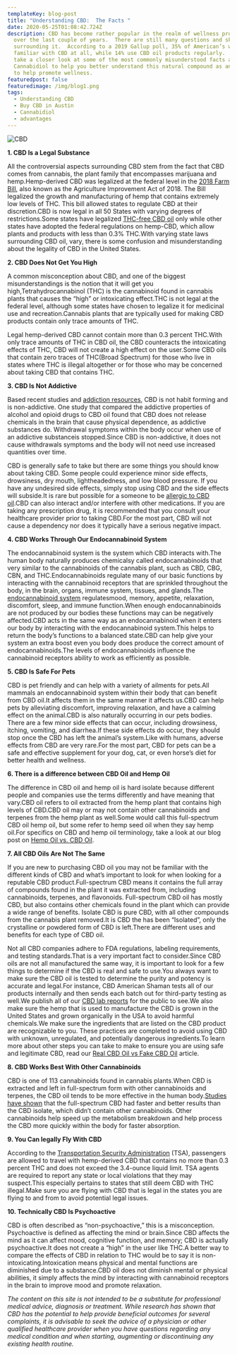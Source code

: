 ```yaml
---
templateKey: blog-post
title: "Understanding CBD:  The Facts "
date: 2020-05-25T01:08:42.724Z
description: CBD has become rather popular in the realm of wellness products
  over the last couple of years.  There are still many questions and skepticism
  surrounding it.  According to a 2019 Gallup poll, 35% of American’s were not
  familiar with CBD at all, while 14% use CBD oil products regularly.  Let’s
  take a closer look at some of the most commonly misunderstood facts about
  Cannabidiol to help you better understand this natural compound as an option
  to help promote wellness.
featuredpost: false
featuredimage: /img/blog1.png
tags:
  - Understanding CBD
  - Buy CBD in Austin
  - Cannabidiol
  - advantages
---
```

![CBD](/img/blog1.png)

**1. CBD Is a Legal Substance**

All the controversial aspects surrounding CBD stem from the fact that CBD comes from cannabis, the plant family that encompasses marijuana and hemp.Hemp-derived CBD was legalized at the federal level in the [2018 Farm Bill](https://www.farmers.gov/manage/farmbill), also known as the Agriculture Improvement Act of 2018. The Bill legalized the growth and manufacturing of hemp that contains extremely low levels of THC. This bill allowed states to regulate CBD at their discretion.CBD is now legal in all 50 States with varying degrees of restrictions.Some states have legalized [THC-free CBD oil](https://cbdamericanshaman.com/thc-free-cbd-oil) only while other states have adopted the federal regulations on hemp-CBD, which allow plants and products with less than 0.3% THC.With varying state laws surrounding CBD oil, vary, there is some confusion and misunderstanding about the legality of CBD in the United States.



**2. CBD Does Not Get You High**

A common misconception about CBD, and one of the biggest misunderstandings is the notion that it will get you high,Tetrahydrocannabinol (THC) is the cannabinoid found in cannabis plants that causes the “high” or intoxicating effect.THC is not legal at the federal level, although some states have chosen to legalize it for medicinal use and recreation.Cannabis plants that are typically used for making CBD products contain only trace amounts of THC.

Legal hemp-derived CBD cannot contain more than 0.3 percent THC.With only trace amounts of THC in CBD oil, the CBD counteracts the intoxicating effects of THC, CBD will not create a high effect on the user.Some CBD oils that contain zero traces of THC(Broad Spectrum) for those who live in states where THC is illegal altogether or for those who may be concerned about taking CBD that contains THC.



**3. CBD Is Not Addictive**

Based recent studies and [addiction resources](https://www.addictionresource.net/blog/cbd-addiction/), CBD is not habit forming and is non-addictive. One study that compared the addictive properties of alcohol and opioid drugs to CBD oil found that CBD does not release chemicals in the brain that cause physical dependence, as addictive substances do. Withdrawal symptoms within the body occur when use of an addictive substanceis stopped.Since CBD is non-addictive, it does not cause withdrawals symptoms and the body will not need use increased quantities over time.

CBD is generally safe to take but there are some things you should know about taking CBD. Some people could experience minor side effects, drowsiness, dry mouth, lightheadedness, and low blood pressure. If you have any undesired side effects, simply stop using CBD and the side effects will subside.It is rare but possible for a someone to be [allergic to CBD oil](https://cbdamericanshaman.com/blog/can-someone-be-allergic-to-cbd).CBD can also interact and/or interfere with other medications. If you are taking any prescription drug, it is recommended that you consult your healthcare provider prior to taking CBD.For the most part, CBD will not cause a dependency nor does it typically have a serious negative impact.



**4. CBD Works Through Our Endocannabinoid System**

The endocannabinoid system is the system which CBD interacts with.The human body naturally produces chemicalsy called endocannabinoids that very similar to the cannabinoids of the cannabis plant, such as CBD, CBG, CBN, and THC.Endocannabinoids regulate many of our basic functions by interacting with the cannabinoid receptors that are sprinkled throughout the body, in the brain, organs, immune system, tissues, and glands.The [endocannabinoid system](https://www.uclahealth.org/cannabis/human-endocannabinoid-system) regulatesmood, memory, appetite, relaxation, discomfort, sleep, and immune function.When enough endocannabinoids are not produced by our bodies these functions may can be negatively affected.CBD acts in the same way as an endocannabinoid when it enters our body by interacting with the endocannabinoid system.This helps to return the body’s functions to a balanced state.CBD can help give your system an extra boost even you body does produce the correct amount of endocannabinoids.The levels of endocannabinoids influence the cannabinoid receptors ability to work as efficiently as possible.



**5. CBD Is Safe For Pets**

CBD is pet friendly and can help with a variety of ailments for pets.All mammals an endocannabinoid system within their body that can benefit from CBD oil.It affects them in the same manner it affects us.CBD can help pets by alleviating discomfort, improving relaxation, and have a calming effect on the animal.CBD is also naturally occurring in our pets bodies. There are a few minor side effects that can occur, including drowsiness, itching, vomiting, and diarrhea.If these side effects do occur, they should stop once the CBD has left the animal’s system.Like with humans, adverse effects from CBD are very rare.For the most part, CBD for pets can be a safe and effective supplement for your dog, cat, or even horse’s diet for better health and wellness.





**6. There is a difference between CBD Oil and Hemp Oil**

The difference in CBD oil and hemp oil is hard isolate because different people and companies use the terms differently and have meaning that vary.CBD oil refers to oil extracted from the hemp plant that contains high levels of CBD.CBD oil may or may not contain other cannabinoids and terpenes from the hemp plant as well.Some would call this full-spectrum CBD oil hemp oil, but some refer to hemp seed oil when they say hemp oil.For specifics on CBD and hemp oil terminology, take a look at our blog post on [Hemp Oil vs. CBD Oil](https://cbdamericanshaman.com/blog/hemp-oil-vs-cbd-oil).



**7. All CBD Oils Are Not The Same**

If you are new to purchasing CBD oil you may not be familiar with the different kinds of CBD and what’s important to look for when looking for a reputable CBD product.Full-spectrum CBD means it contains the full array of compounds found in the plant it was extracted from, including cannabinoids, terpenes, and flavonoids. Full-spectrum CBD oil has mostly CBD, but also contains other chemicals found in the plant which can provide a wide range of benefits. Isolate CBD is pure CBD, with all other compounds from the cannabis plant removed.It is CBD the has been “Isolated”, only the crystalline or powdered form of CBD is left.There are different uses and benefits for each type of CBD oil.

Not all CBD companies adhere to FDA regulations, labeling requirements, and testing standards.That is a very important fact to consider.Since CBD oils are not all manufactured the same way, it is important to look for a few things to determine if the CBD is real and safe to use.You always want to make sure the CBD oil is tested to determine the purity and potency is accurate and legal.For instance, CBD American Shaman tests all of our products internally and then sends each batch out for third-party testing as well.We publish all of our [CBD lab reports](https://cbdamericanshaman.com/lab-reports) for the public to see.We also make sure the hemp that is used to manufacture the CBD is grown in the United States and grown organically in the USA to avoid harmful chemicals.We make sure the ingredients that are listed on the CBD product are recognizable to you. These practices are completed to avoid using CBD with unknown, unregulated, and potentially dangerous ingredients.To learn more about other steps you can take to make to ensure you are using safe and legitimate CBD, read our [Real CBD Oil vs Fake CBD Oil](https://cbdamericanshaman.com/blog/cbd-oil-know-how-to-spot-the-fake-stuff-from-the-real) article.



**8. CBD Works Best With Other Cannabinoids**

CBD is one of 113 cannabinoids found in cannabis plants.When CBD is extracted and left in full-spectrum form with other cannabinoids and terpenes, the CBD oil tends to be more effective in the human body.[Studies have shown](https://file.scirp.org/pdf/PP_2015021016351567.pdf) that the full-spectrum CBD had faster and better results than the CBD isolate, which didn’t contain other cannabinoids. Other cannabinoids help speed up the metabolism breakdown and help process the CBD more quickly within the body for faster absorption.



 **9. You Can legally Fly With CBD**

According to the [Transportation Security Administration](https://www.tsa.gov/travel/security-screening/whatcanibring/items/medical-marijuana) (TSA), passengers are allowed to travel with hemp-derived CBD that contains no more than 0.3 percent THC and does not exceed the 3.4-ounce liquid limit. TSA agents are required to report any state or local violations that they may suspect.This especially pertains to states that still deem CBD with THC illegal.Make sure you are flying with CBD that is legal in the states you are flying to and from to avoid potential legal issues.



 **10. Technically CBD Is Psychoactive**

CBD is often described as “non-psychoactive,” this is a misconception. Psychoactive is defined as affecting the mind or brain.Since CBD affects the mind as it can affect mood, cognitive function, and memory; CBD is actually psychoactive.It does not create a “high” in the user like THC.A better way to compare the effects of CBD in relation to THC would be to say it is non-intoxicating.Intoxication means physical and mental functions are diminished due to a substance.CBD oil does not diminish mental or physical abilities, it simply affects the mind by interacting with cannabinoid receptors in the brain to improve mood and promote relaxation.



*The content on this site is not intended to be a substitute for professional medical advice, diagnosis or treatment. While research has shown that CBD has the potential to help provide beneficial outcomes for several complaints, it is advisable to seek the advice of a physician or other qualified healthcare provider when you have questions regarding any medical condition and when starting, augmenting or discontinuing any existing health routine.*
